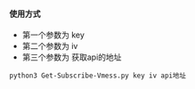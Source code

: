 #### 使用方式

- 第一个参数为 key
- 第二个参数为 iv
- 第三个参数为 获取api的地址

```
python3 Get-Subscribe-Vmess.py key iv api地址
```